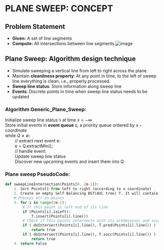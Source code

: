 # PLANE SWEEP: CONCEPT

## Problem Statement
- **Given:** A set of line segments
- **Compute:** All intersections between line segments
![image](https://user-images.githubusercontent.com/48788781/94458330-ff731900-01df-11eb-822a-afc923e725ff.png)

## Plane Sweep: Algorithm design technique
- Simulate sweeping a vertical line from left to right across the plane.
- Maintain **cleanliness property**: At any point in time, to the left of sweep
line everything is clean, i.e., properly processed.
- **Sweep line status**: Store information along sweep line
- **Events**: Discrete points in time when sweep line status needs to be
updated

### **Algorithm** Generic_Plane_Sweep:
Initialize sweep line status `S` at time $x = -\infty$<br>
Store initial events in **event queue** `Q`, a priority queue ordered by $x-coordinate$<br>
 while $Q\not ={\emptyset}$:<br>
$\qquad$// extract next event e:<br>
$\qquad$e = Q.extractMin();<br>
$\qquad$// handle event:<br>
$\qquad$Update sweep line status<br>
$\qquad$Discover new upcoming events and insert them into Q<br>

### Plane sweep PseudoCode:
```python
def sweepLineIntersection(Points[0..2n-1]):
    1. Sort Points[] from left to right (according to x coordinate)
    2. Create an empty Self-Balancing BST(AVL tree) T. It will contain all active line Segments ordered by y coordinate.
    # Process all 2n points 
    3. for i in range(2n-1):
        # If this point is left end of its line 
        if (Points[i].isLeft):
            T.insert(Points[i].line())
        # Check if this points intersects with its predecessor and successor
        if ( doIntersect(Points[i].line(), T.pred(Points[i].line()) )
            return true
        if ( doIntersect(Points[i].line(), T.succ(Points[i].line()) )
            return true
    4. return False
```

